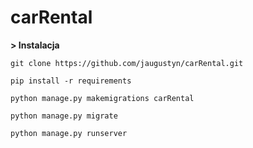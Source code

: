 # carRental


**> Instalacja**
```
git clone https://github.com/jaugustyn/carRental.git

pip install -r requirements

python manage.py makemigrations carRental

python manage.py migrate

python manage.py runserver
```